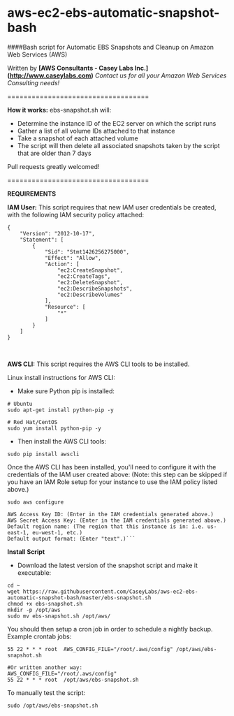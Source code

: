 aws-ec2-ebs-automatic-snapshot-bash
===================================

####Bash script for Automatic EBS Snapshots and Cleanup on Amazon Web Services (AWS)

Written by  **[AWS Consultants - Casey Labs Inc.] (http://www.caseylabs.com)**
*Contact us for all your Amazon Web Services Consulting needs!*

===================================

**How it works:**
ebs-snapshot.sh will:
- Determine the instance ID of the EC2 server on which the script runs
- Gather a list of all volume IDs attached to that instance
- Take a snapshot of each attached volume
- The script will then delete all associated snapshots taken by the script that are older than 7 days

Pull requests greatly welcomed!

===================================

**REQUIREMENTS**

**IAM User:** This script requires that new IAM user credentials be created, with the following IAM security policy attached:

```
{
    "Version": "2012-10-17",
    "Statement": [
        {
            "Sid": "Stmt1426256275000",
            "Effect": "Allow",
            "Action": [
                "ec2:CreateSnapshot",
                "ec2:CreateTags",
                "ec2:DeleteSnapshot",
                "ec2:DescribeSnapshots",
                "ec2:DescribeVolumes"
            ],
            "Resource": [
                "*"
            ]
        }
    ]
}
```
<br />

**AWS CLI:** This script requires the AWS CLI tools to be installed.

Linux install instructions for AWS CLI:
 - Make sure Python pip is installed:
```
# Ubuntu
sudo apt-get install python-pip -y

# Red Hat/CentOS
sudo yum install python-pip -y
```
 - Then install the AWS CLI tools: 
```
sudo pip install awscli
```
Once the AWS CLI has been installed, you'll need to configure it with the credentials of the IAM user created above:
(Note: this step can be skipped if you have an IAM Role setup for your instance to use the IAM policy listed above.)

```
sudo aws configure

AWS Access Key ID: (Enter in the IAM credentials generated above.)
AWS Secret Access Key: (Enter in the IAM credentials generated above.)
Default region name: (The region that this instance is in: i.e. us-east-1, eu-west-1, etc.)
Default output format: (Enter "text".)```
```

**Install Script**

- Download the latest version of the snapshot script and make it executable:
```
cd ~
wget https://raw.githubusercontent.com/CaseyLabs/aws-ec2-ebs-automatic-snapshot-bash/master/ebs-snapshot.sh
chmod +x ebs-snapshot.sh
mkdir -p /opt/aws
sudo mv ebs-snapshot.sh /opt/aws/
```

You should then setup a cron job in order to schedule a nightly backup. Example crontab jobs:
```
55 22 * * * root  AWS_CONFIG_FILE="/root/.aws/config" /opt/aws/ebs-snapshot.sh

#Or written another way:
AWS_CONFIG_FILE="/root/.aws/config" 
55 22 * * * root  /opt/aws/ebs-snapshot.sh
```

To manually test the script:
```
sudo /opt/aws/ebs-snapshot.sh
```
